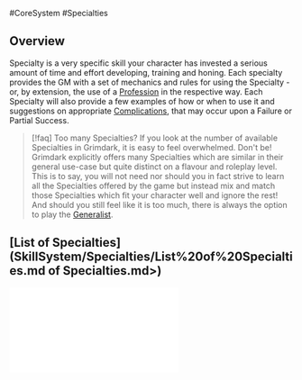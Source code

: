 #CoreSystem #Specialties
## Overview
Specialty is a very specific skill your character has invested a serious amount of time and effort developing, training and honing. Each specialty provides the GM with a set of mechanics and rules for using the Specialty - or, by extension, the use of a [Profession](SkillSystem/Professions/Profession.md) in the respective way.
Each Specialty will also provide a few examples of how or when to use it and suggestions on appropriate [Complications](/SkillSystem/Complications.md), that may occur upon a Failure or Partial Success.


>[!faq] Too many Specialties?
>If you look at the number of available Specialties in Grimdark, it is easy to feel overwhelmed. Don't be! Grimdark explicitly offers many Specialties which are similar in their general use-case but quite distinct on a flavour and roleplay level. 
>This is to say, you will not need nor should you in fact strive to learn all the Specialties offered by the game but instead mix and match those Specialties which fit your character well and ignore the rest!
>And should you still feel like it is too much, there is always the option to play the [Generalist](/SkillSystem/Generalist%20Playstyle.md).

## [List of Specialties](SkillSystem/Specialties/List%20of%20Specialties.md of Specialties.md>)
![SkillSystem/Specialties/List of Specialties](SkillSystem/Specialties/List%20of%20Specialties.md)